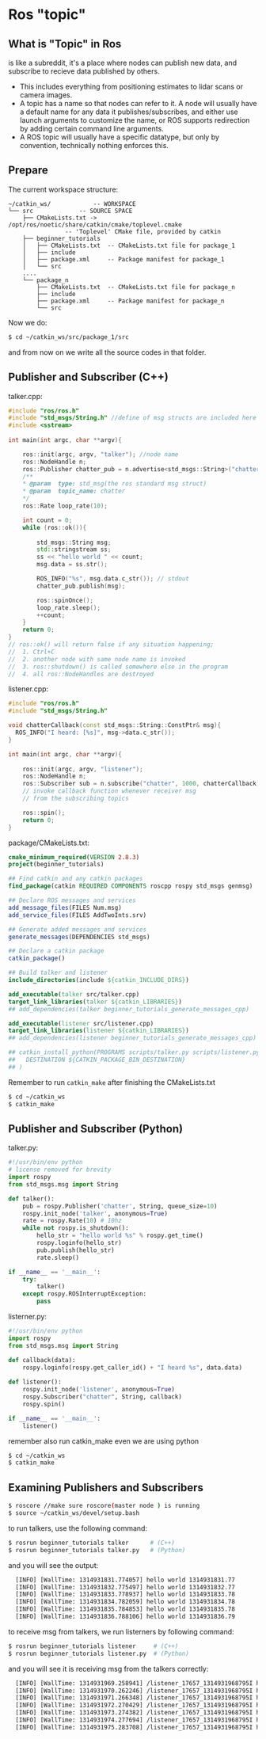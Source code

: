		
# Ros "topic"
## What is "Topic" in Ros
is like a subreddit, it's a place where nodes can publish new data, and subscribe to recieve data published by others.

- This includes everything from positioning estimates to lidar scans or camera images.
- A topic has a name so that nodes can refer to it. A node will usually have a default name for any data it publishes/subscribes, and either use launch arguments to customize the name, or ROS supports redirection by adding certain command line arguments.
- A ROS topic will usually have a specific datatype, but only by convention, technically nothing enforces this.
## Prepare
The current workspace structure:
```
~/catkin_ws/			-- WORKSPACE
└── src				-- SOURCE SPACE
    ├── CMakeLists.txt -> /opt/ros/noetic/share/catkin/cmake/toplevel.cmake 
	 			-- 'Toplevel' CMake file, provided by catkin
    ├── beginner_tutorials
    │   ├── CMakeLists.txt	-- CMakeLists.txt file for package_1
    │   ├── include
    │   ├── package.xml		-- Package manifest for package_1
    │   └── src
	....
    └── package_n
        ├── CMakeLists.txt	-- CMakeLists.txt file for package_n
        ├── include
        ├── package.xml		-- Package manifest for package_n
        └── src

```

Now we do:
```bash
$ cd ~/catkin_ws/src/package_1/src 
```
and from now on we write all the source codes in that folder.  
## Publisher and Subscriber (C++)
talker.cpp:
``` cpp
#include "ros/ros.h"
#include "std_msgs/String.h" //define of msg structs are included here
#include <sstream>
   
int main(int argc, char **argv){

    ros::init(argc, argv, "talker"); //node name
    ros::NodeHandle n;
    ros::Publisher chatter_pub = n.advertise<std_msgs::String>("chatter", 1000);
    /**
    * @param  type: std_msg(the ros standard msg struct) 
    * @param  topic_name: chatter
    */
    ros::Rate loop_rate(10);

    int count = 0;
    while (ros::ok()){
        
        std_msgs::String msg;
        std::stringstream ss;
        ss << "hello world " << count;
        msg.data = ss.str();

        ROS_INFO("%s", msg.data.c_str()); // stdout
        chatter_pub.publish(msg);

        ros::spinOnce();
        loop_rate.sleep();
        ++count;
    }
    return 0;
}
// ros::ok() will return false if any situation happening;
//  1. Ctrl+C
//  2. another node with same node name is invoked
//  3. ros::shutdown() is called somewhere else in the program
//  4. all ros::NodeHandles are destroyed
```

listener.cpp:
```cpp
#include "ros/ros.h"
#include "std_msgs/String.h"

void chatterCallback(const std_msgs::String::ConstPtr& msg){
  ROS_INFO("I heard: [%s]", msg->data.c_str());
}

int main(int argc, char **argv){
  
    ros::init(argc, argv, "listener");
    ros::NodeHandle n;
    ros::Subscriber sub = n.subscribe("chatter", 1000, chatterCallback); 
    // invoke callback function whenever receiver msg
    // from the subscribing topics

    ros::spin();
    return 0;
}
```
package/CMakeLists.txt:
```cmake
cmake_minimum_required(VERSION 2.8.3)
project(beginner_tutorials)

## Find catkin and any catkin packages
find_package(catkin REQUIRED COMPONENTS roscpp rospy std_msgs genmsg)

## Declare ROS messages and services
add_message_files(FILES Num.msg)
add_service_files(FILES AddTwoInts.srv)

## Generate added messages and services
generate_messages(DEPENDENCIES std_msgs)

## Declare a catkin package
catkin_package()

## Build talker and listener
include_directories(include ${catkin_INCLUDE_DIRS})

add_executable(talker src/talker.cpp)
target_link_libraries(talker ${catkin_LIBRARIES})
## add_dependencies(talker beginner_tutorials_generate_messages_cpp)

add_executable(listener src/listener.cpp)
target_link_libraries(listener ${catkin_LIBRARIES})
## add_dependencies(listener beginner_tutorials_generate_messages_cpp)

## catkin_install_python(PROGRAMS scripts/talker.py scripts/listener.py
##   DESTINATION ${CATKIN_PACKAGE_BIN_DESTINATION}
## )
```
Remember to run ```catkin_make``` after finishing the CMakeLists.txt
```bash 
$ cd ~/catkin_ws
$ catkin_make
```

## Publisher and Subscriber (Python)

talker.py:
```python
#!/usr/bin/env python
# license removed for brevity
import rospy
from std_msgs.msg import String

def talker():
    pub = rospy.Publisher('chatter', String, queue_size=10)
    rospy.init_node('talker', anonymous=True)
    rate = rospy.Rate(10) # 10hz
    while not rospy.is_shutdown():
        hello_str = "hello world %s" % rospy.get_time()
        rospy.loginfo(hello_str)
        pub.publish(hello_str)
        rate.sleep()

if __name__ == '__main__':
    try:
        talker()
    except rospy.ROSInterruptException:
        pass
```

listerner.py:
```python
#!/usr/bin/env python
import rospy
from std_msgs.msg import String

def callback(data):
    rospy.loginfo(rospy.get_caller_id() + "I heard %s", data.data)
    
def listener():
    rospy.init_node('listener', anonymous=True)
    rospy.Subscriber("chatter", String, callback)
    rospy.spin()

if __name__ == '__main__':
    listener()
```
remember also run catkin_make even we are using python
```bash 
$ cd ~/catkin_ws
$ catkin_make
```

## Examining Publishers and Subscribers

```bash
$ roscore //make sure roscore(master node ) is running
$ source ~/catkin_ws/devel/setup.bash
```
to run talkers, use the following command:
```bash
$ rosrun beginner_tutorials talker      # (C++)
$ rosrun beginner_tutorials talker.py   # (Python)
```
and you will see the output:
```bash
  [INFO] [WallTime: 1314931831.774057] hello world 1314931831.77
  [INFO] [WallTime: 1314931832.775497] hello world 1314931832.77
  [INFO] [WallTime: 1314931833.778937] hello world 1314931833.78
  [INFO] [WallTime: 1314931834.782059] hello world 1314931834.78
  [INFO] [WallTime: 1314931835.784853] hello world 1314931835.78
  [INFO] [WallTime: 1314931836.788106] hello world 1314931836.79
```

to receive msg from talkers, we run listerners by following command:
```bash
$ rosrun beginner_tutorials listener     # (C++)
$ rosrun beginner_tutorials listener.py  # (Python) 
```

and you will see it is receiving msg from the talkers correctly:
```bash 
  [INFO] [WallTime: 1314931969.258941] /listener_17657_1314931968795I heard hello world 1314931969.26
  [INFO] [WallTime: 1314931970.262246] /listener_17657_1314931968795I heard hello world 1314931970.26
  [INFO] [WallTime: 1314931971.266348] /listener_17657_1314931968795I heard hello world 1314931971.26
  [INFO] [WallTime: 1314931972.270429] /listener_17657_1314931968795I heard hello world 1314931972.27
  [INFO] [WallTime: 1314931973.274382] /listener_17657_1314931968795I heard hello world 1314931973.27
  [INFO] [WallTime: 1314931974.277694] /listener_17657_1314931968795I heard hello world 1314931974.28
  [INFO] [WallTime: 1314931975.283708] /listener_17657_1314931968795I heard hello world 1314931975.28
```